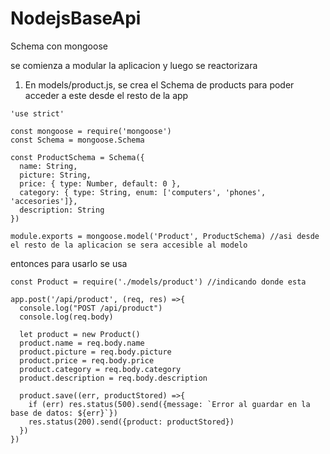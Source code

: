 # NodejsBaseApi

Schema con mongoose

se comienza a modular la aplicacion y luego se reactorizara

1) En models/product.js, se crea el Schema de products para poder acceder a este desde el resto de la app

```
'use strict'

const mongoose = require('mongoose')
const Schema = mongoose.Schema

const ProductSchema = Schema({
  name: String,
  picture: String,
  price: { type: Number, default: 0 },
  category: { type: String, enum: ['computers', 'phones', 'accesories']},
  description: String
})

module.exports = mongoose.model('Product', ProductSchema) //asi desde el resto de la aplicacion se sera accesible al modelo

```

entonces para usarlo se usa

```
const Product = require('./models/product') //indicando donde esta

app.post('/api/product', (req, res) =>{
  console.log("POST /api/product")
  console.log(req.body)

  let product = new Product()
  product.name = req.body.name
  product.picture = req.body.picture
  product.price = req.body.price
  product.category = req.body.category
  product.description = req.body.description

  product.save((err, productStored) =>{
    if (err) res.status(500).send({message: `Error al guardar en la base de datos: ${err}`})
    res.status(200).send({product: productStored})
  })
})

```
